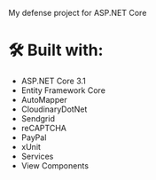 My defense project for ASP.NET Core 

# 🛠 Built with:
* ASP.NET Core 3.1
* Entity Framework Core
* AutoMapper
* CloudinaryDotNet
* Sendgrid
* reCAPTCHA
* PayPal
* xUnit
* Services
* View Components
